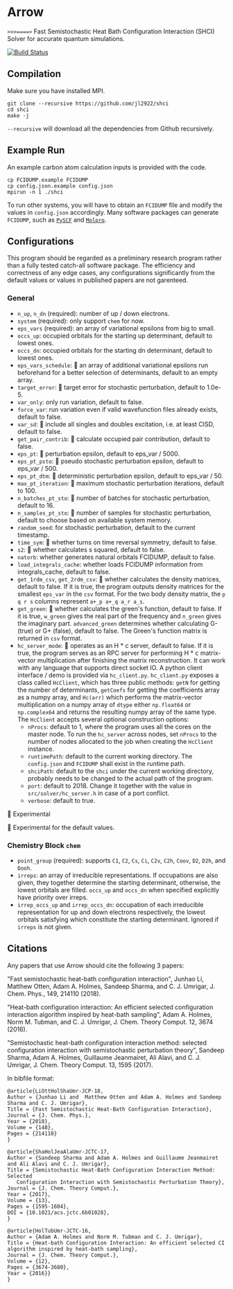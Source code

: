 # Arrow  

` >>>====> ` Fast Semistochastic Heat Bath Configuration Interaction (SHCI) Solver for accurate quantum simulations.

[![Build Status](https://travis-ci.com/QMC-Cornell/shci.svg?token=Gy8pVWtUBHq57qdtpAKN&branch=master)](https://travis-ci.com/QMC-Cornell/shci) 

## Compilation
Make sure you have installed MPI.
```
git clone --recursive https://github.com/jl2922/shci
cd shci
make -j
```
`--recursive` will download all the dependencies from Github recursively.

## Example Run
An example carbon atom calculation inputs is provided with the code.
```
cp FCIDUMP.example FCIDUMP
cp config.json.example config.json
mpirun -n 1 ./shci
```
To run other systems, you will have to obtain an `FCIDUMP` file and modify the values in `config.json` accordingly.
Many software packages can generate `FCIDUMP`, such as [`PySCF`](https://github.com/sunqm/pyscf) and [`Molpro`](https://www.molpro.net/).

## Configurations

This program should be regarded as a preliminary research program rather than a fully tested catch-all software package.
The efficiency and correctness of any edge cases, any configurations significantly from the default values or values in published papers are not garenteed.

### General
* `n_up`, `n_dn` (required): number of up / down electrons.
* `system` (required): only support `chem` for now.
* `eps_vars` (required): an array of variational epsilons from big to small.
* `occs_up`: occupied orbitals for the starting up determinant, default to lowest ones.
* `occs_dn`: occupied orbitals for the starting dn determinant, default to lowest ones.
* `eps_vars_schedule`: :palm_tree: an array of additional variational epsilons run beforehand for a better selection of determinants, default to an empty array.
* `target_error`: :palm_tree: target error for stochastic perturbation, default to 1.0e-5.
* `var_only`: only run variation, default to false.
* `force_var`: run variation even if valid wavefunction files already exists, default to false.
* `var_sd`: :palm_tree: include all singles and doubles excitation, i.e. at least CISD, default to false.
* `get_pair_contrib`: :palm_tree: calculate occupied pair contribution, default to false.
* `eps_pt`: :palm_tree: perturbation epsilon, default to eps_var / 5000.
* `eps_pt_psto`: :palm_tree: pseudo stochastic perturbation epsilon, default to eps_var / 500.
* `eps_pt_dtm`: :palm_tree: deterministic perturbation epsilon, default to eps_var / 50.
* `max_pt_iteration`: :palm_tree: maximum stochastic perturbation iterations, default to 100.
* `n_batches_pt_sto`: :palm_tree: number of batches for stochastic perturbation, default to 16.
* `n_samples_pt_sto`: :palm_tree: number of samples for stochastic perturbation, default to choose based on available system memory.
* `random_seed`: for stochastic perturbation, default to the current timestamp.
* `time_sym`: :palm_tree: whether turns on time reversal symmetry, default to false.
* `s2`: :palm_tree: whether calculates s squared, default to false.
* `natorb`: whether generates natural orbitals FCIDUMP, default to false.
* `load_integrals_cache`: whether loads FCIDUMP information from integrals_cache, default to false.
* `get_1rdm_csv`, `get_2rdm_csv`: :seedling: whether calculates the density matrices, default to false. If it is true, the program outputs density matrices for the smallest `eps_var` in the `csv` format. For the two body density matrix, the `p q r s` columns represent `a+_p a+_q a_r a_s`.
* `get_green`: :seedling: whether calculates the green's function, default to false. If it is true, `w_green` gives the real part of the frequency and `n_green` gives the imaginary part. `advanced_green` determines whether calculating G- (true) or G+ (false), default to false. The Green's function matrix is returned in `csv` format.
* `hc_server_mode`: :seedling: operates as an H * c server, default to false. If it is true, the program serves as an RPC server for performing H * c matrix-vector multiplication after finishing the matrix reconstruction. It can work with any language that supports direct socket IO. A python client interface / demo is provided via `hc_client.py`. `hc_client.py` exposes a class called `HcClient`, which has three public methods: `getN` for getting the number of determinants, `getCoefs` for getting the coefficients array as a numpy array, and `Hc(arr)` which performs the matrix-vector multiplication on a numpy array of `dtype` either `np.float64` or `np.complex64` and returns the resulting numpy array of the same type. The `HcClient` accepts several optional construction options:
  - `nProcs`: default to 1, where the program uses all the cores on the master node. To run the `hc_server` across nodes, set `nProcs` to the number of nodes allocated to the job when creating the `HcClient` instance.
  - `runtimePath`: default to the current working directory. The `config.json` and `FCIDUMP` shall exist in the runtime path.
  - `shciPath`: default to the `shci` under the current working directory, probably needs to be changed to the actual path of the program.
  - `port`: default to 2018. Change it together with the value in `src/solver/hc_server.h` in case of a port conflict.
  - `verbose`: default to true.

:seedling: Experimental

:palm_tree: Experimental for the default values.

### Chemistry Block `chem`
* `point_group` (required): supports `C1`, `C2`, `Cs`, `Ci`, `C2v`, `C2h`, `Coov`, `D2`, `D2h`, and `Dooh`.
* `irreps`: an array of irreducible representations. If occupations are also given, they together determine the starting determinant, otherwise, the lowest orbitals are filled. `occs_up` and `occs_dn` when specified explicitly have priority over irreps.
* `irrep_occs_up` and `irrep_occs_dn`: occupation of each irreducible representation for up and down electrons respectively, the lowest orbitals satisfying which constitute the starting determinant. Ignored if `irreps` is not given.



## Citations
Any papers that use Arrow should cite the following 3 papers:

"Fast semistochastic heat-bath configuration interaction", Junhao Li, Matthew Otten, Adam A. Holmes, Sandeep Sharma, and C. J. Umrigar,  J. Chem. Phys., 149, 214110 (2018).

"Heat-bath configuration interaction: An efficient selected configuration interaction algorithm inspired by heat-bath sampling", Adam A. Holmes, Norm M. Tubman, and C. J. Umrigar, J. Chem. Theory Comput. 12, 3674 (2016).

"Semistochastic heat-bath configuration interaction method: selected configuration interaction with semistochastic perturbation theory", Sandeep Sharma, Adam A. Holmes, Guillaume Jeanmairet, Ali Alavi, and C. J. Umrigar, J. Chem. Theory Comput. 13, 1595 (2017).

In bibfile format:
```
@article{LiOttHolShaUmr-JCP-18,
Author = {Junhao Li and  Matthew Otten and Adam A. Holmes and Sandeep Sharma and C. J. Umrigar},
Title = {Fast Semistochastic Heat-Bath Configuration Interaction},
Journal = {J. Chem. Phys.},
Year = {2018},
Volume = {148},
Pages = {214110}
}

@article{ShaHolJeaAlaUmr-JCTC-17,
Author = {Sandeep Sharma and Adam A. Holmes and Guillaume Jeanmairet and Ali Alavi and C. J. Umrigar},
Title = {Semistochastic Heat-Bath Configuration Interaction Method: Selected
   Configuration Interaction with Semistochastic Perturbation Theory},
Journal = {J. Chem. Theory Comput.},
Year = {2017},
Volume = {13},
Pages = {1595-1604},
DOI = {10.1021/acs.jctc.6b01028},
}

@article{HolTubUmr-JCTC-16,
Author = {Adam A. Holmes and Norm M. Tubman and C. J. Umrigar},
Title = {Heat-bath Configuration Interaction: An efficient selected CI algorithm inspired by heat-bath sampling},
Journal = {J. Chem. Theory Comput.},
Volume = {12},
Pages = {3674-3680},
Year = {2016}}
}
```
